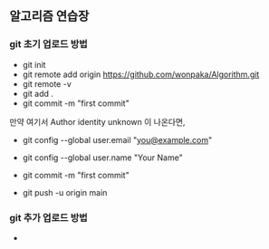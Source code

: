 ## 알고리즘 연습장

### git 초기 업로드 방법

- git init 
- git remote add origin https://github.com/wonpaka/Algorithm.git
- git remote -v
- git add .
- git commit -m "first commit"

만약 여기서 Author identity unknown 이 나온다면,

- git config --global user.email "you@example.com"
- git config --global user.name "Your Name"

- git commit -m "first commit"
- git push -u origin main

### git 추가 업로드 방법

-
